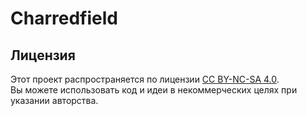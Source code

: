 # Charredfield

## Лицензия

Этот проект распространяется по лицензии [CC BY-NC-SA 4.0](https://creativecommons.org/licenses/by-nc-sa/4.0/).  
Вы можете использовать код и идеи в некоммерческих целях при указании авторства.
